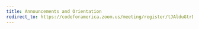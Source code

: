 ```yaml
---
title: Announcements and Orientation
redirect_to: https://codeforamerica.zoom.us/meeting/register/tJAlduGtrDgrE9PnZpgepkmZDdv6EeugEDxj
---
```

